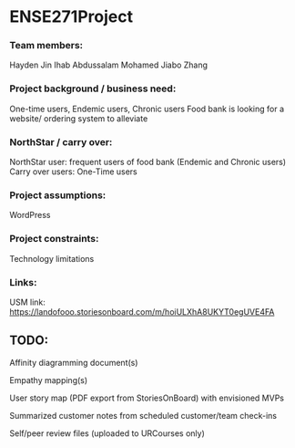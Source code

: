 # ENSE271Project

### Team members:
Hayden Jin 
Ihab Abdussalam Mohamed
Jiabo Zhang

### Project background / business need:
One-time users, Endemic users, Chronic users 
Food bank is looking for a website/ ordering system to alleviate 

### NorthStar / carry over:
NorthStar user: frequent users of food bank (Endemic and Chronic users)
Carry over users: One-Time users

### Project assumptions:
WordPress

### Project constraints:
Technology limitations 

### Links: 
USM link: https://landofooo.storiesonboard.com/m/hoiULXhA8UKYT0egUVE4FA


## TODO:

Affinity diagramming document(s)

Empathy mapping(s)

User story map (PDF export from StoriesOnBoard) with envisioned MVPs

Summarized customer notes from scheduled customer/team check-ins

Self/peer review files (uploaded to URCourses only)

